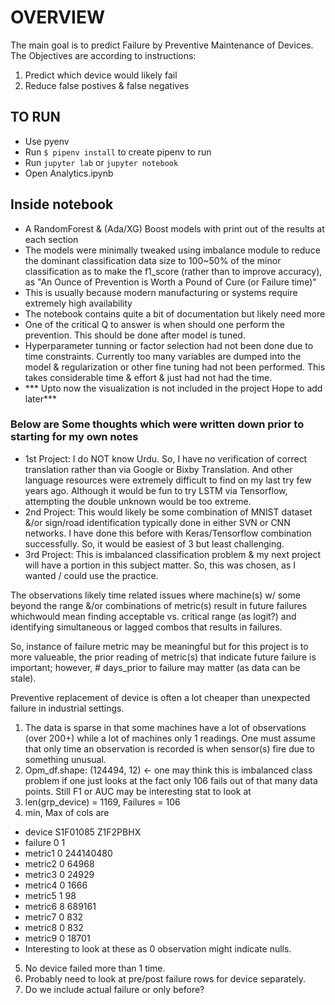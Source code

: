 # OVERVIEW
The main goal is to predict Failure by Preventive Maintenance of Devices.
The Objectives are according to instructions:
1. Predict which device would likely fail
2. Reduce false postives & false negatives

## TO RUN
- Use pyenv
- Run ```$ pipenv install``` to create pipenv to run
- Run ```jupyter lab``` or ```jupyter notebook```
- Open Analytics.ipynb

## Inside notebook
- A RandomForest & (Ada/XG) Boost models with print out of the results at each section
- The models were minimally tweaked using imbalance module to reduce the dominant classification data size to 100~50% of the minor classification as to make the f1_score (rather than to improve accuracy), as "An Ounce of Prevention is Worth a Pound of Cure (or Failure time)"
- This is usually because modern manufacturing or systems require extremely high availability
- The notebook contains quite a bit of documentation but likely need more
- One of the critical Q to answer is when should one perform the prevention. This should be done after model is tuned.
- Hyperparameter tunning or factor selection had not been done due to time constraints. Currently too many variables are dumped into the model & regularization or other fine tuning had not been performed. This takes considerable time & effort & just had not had the time.
- *** Upto now the visualization is not included in the project Hope to add later***

### Below are Some thoughts which were written down prior to starting for my own notes
- 1st Project: I do NOT know Urdu. So, I have no verification of correct translation rather than via Google or Bixby Translation. And other language resources were extremely difficult to find on my last try few years ago. Although it would be fun to try LSTM via Tensorflow, attempting the double unknown would be too extreme.
- 2nd Project: This would likely be some combination of MNIST dataset &/or sign/road identification typically done in either SVN or CNN networks. I have done this before with Keras/Tensorflow combination successfully. So, it would be easiest of 3 but least challenging.
- 3rd Project: This is imbalanced classification problem & my next project will have a portion in this subject matter. So, this was chosen, as I wanted / could use the practice.

The observations likely time related issues where machine(s) w/ some
beyond the range &/or combinations of metric(s) result in future failures 
whichwould mean finding acceptable vs. critical range (as logit?) and identifying
simultaneous or lagged combos that results in failures.

So, instance of failure metric may be meaningful but for this project is to
more valueable, the prior reading of metric(s) that indicate future failure is
important; however, # days_prior to failure may matter (as data can be stale).

Preventive replacement of device is often a lot cheaper than unexpected failure
in industrial settings.
1. The data is sparse in that some machines have a lot of observations (over 200+)
   while a lot of machines only 1 readings. One must assume that only time an
   observation is recorded is when sensor(s) fire due to something unusual.
2. Opm_df.shape: (124494, 12) <- one may think this is imbalanced class problem
   if one just looks at the fact only 106 fails out of that many data points.
   Still F1 or AUC may be interesting stat to look at
3. len(grp_device) = 1169, Failures = 106
4. min, Max of cols are
  -  device S1F01085 Z1F2PBHX
  -  failure 0 1
  -  metric1 0 244140480
  -  metric2 0 64968
  -  metric3 0 24929
  -  metric4 0 1666
  -  metric5 1 98
  -  metric6 8 689161
  -  metric7 0 832
  -  metric8 0 832
  -  metric9 0 18701
  - Interesting to look at these as 0 observation might indicate nulls.
5. No device failed more than 1 time.
6. Probably need to look at pre/post failure rows for device separately.
7. Do we include actual failure or only before?
